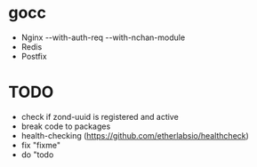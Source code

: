 # gocc

- Nginx --with-auth-req --with-nchan-module
- Redis
- Postfix

# TODO
- check if zond-uuid is registered and active
- break code to packages
- health-checking (https://github.com/etherlabsio/healthcheck)
- fix "fixme"
- do "todo
